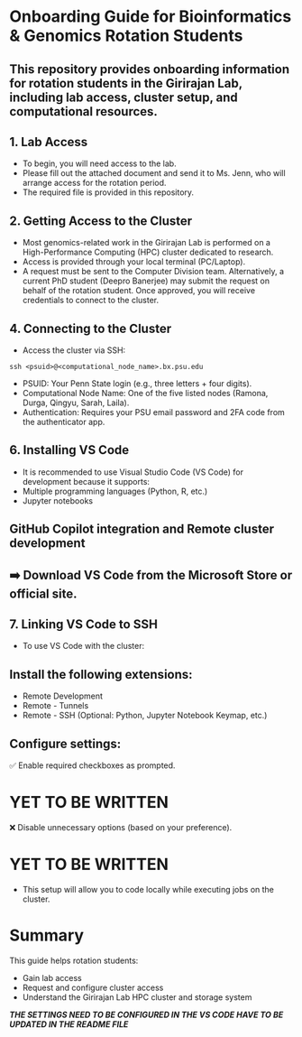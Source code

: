 # Onboarding Guide for Bioinformatics & Genomics Rotation Students
## This repository provides onboarding information for rotation students in the Girirajan Lab, including lab access, cluster setup, and computational resources.

## 1. Lab Access

* To begin, you will need access to the lab.
* Please fill out the attached document and send it to Ms. Jenn, who will arrange access for the rotation period.
* The required file is provided in this repository.

## 2. Getting Access to the Cluster

* Most genomics-related work in the Girirajan Lab is performed on a High-Performance Computing (HPC) cluster dedicated to research.
* Access is provided through your local terminal (PC/Laptop).
* A request must be sent to the Computer Division team. Alternatively, a current PhD student (Deepro Banerjee) may submit the request on behalf of the rotation student.
Once approved, you will receive credentials to connect to the cluster.




## 4. Connecting to the Cluster

* Access the cluster via SSH:
  
```
ssh <psuid>@<computational_node_name>.bx.psu.edu
```


* PSUID: Your Penn State login (e.g., three letters + four digits).
* Computational Node Name: One of the five listed nodes (Ramona, Durga, Qingyu, Sarah, Laila).
* Authentication: Requires your PSU email password and 2FA code from the authenticator app.

## 6. Installing VS Code

* It is recommended to use Visual Studio Code (VS Code) for development because it supports:
* Multiple programming languages (Python, R, etc.)
* Jupyter notebooks

## GitHub Copilot integration and Remote cluster development

## ➡️ Download VS Code from the Microsoft Store or official site.

## 7. Linking VS Code to SSH

* To use VS Code with the cluster:
## Install the following extensions:
* Remote Development
* Remote - Tunnels
* Remote - SSH
(Optional: Python, Jupyter Notebook Keymap, etc.)

## Configure settings:
✅ Enable required checkboxes as prompted.
# YET TO BE WRITTEN
❌ Disable unnecessary options (based on your preference).
# YET TO BE WRITTEN
* This setup will allow you to code locally while executing jobs on the cluster.

  
# Summary

This guide helps rotation students:
* Gain lab access
* Request and configure cluster access
* Understand the Girirajan Lab HPC cluster and storage system

***THE SETTINGS NEED TO BE CONFIGURED IN THE VS CODE HAVE TO BE UPDATED IN THE README FILE***
